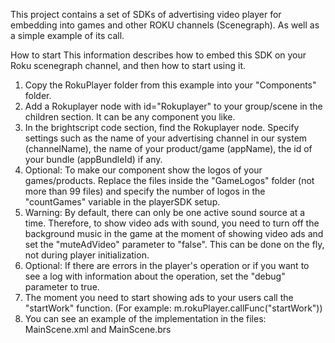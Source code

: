 This project contains a set of SDKs of advertising video player for embedding into games and other ROKU channels (Scenegraph).
As well as a simple example of its call. 

How to start
This information describes how to embed this SDK on your Roku scenegraph channel, and then how to start using it. 

1. Copy the RokuPlayer folder from this example into your "Components" folder.
2. Add a Rokuplayer node with id="Rokuplayer" to your group/scene in the children section. It can be any component you like.
3. In the brightscript code section, find the Rokuplayer node. Specify settings such as the name of your advertising channel in our system (channelName), the name of your product/game (appName), the id of your bundle (appBundleId) if any. 
4. Optional: To make our component show the logos of your games/products. Replace the files inside the "GameLogos" folder (not more than 99 files) and specify the number of logos in the "countGames" variable in the playerSDK setup.
5. Warning: By default, there can only be one active sound source at a time. Therefore, to show video ads with sound, you need to turn off the background music in the game at the moment of showing video ads and set the "muteAdVideo" parameter to "false". This can be done on the fly, not during player initialization.
6. Optional: If there are errors in the player's operation or if you want to see a log with information about the operation, set the "debug" parameter to true.
7. The moment you need to start showing ads to your users call the "startWork" function. (For example: m.rokuPlayer.callFunc("startWork"))
8. You can see an example of the implementation in the files: MainScene.xml and MainScene.brs
